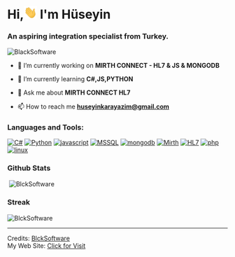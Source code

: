 <h1 align="left">Hi,<img src="https://raw.githubusercontent.com/ABSphreak/ABSphreak/master/gifs/Hi.gif" width="30px" /> I'm Hüseyin</h1>
<h3 align="left">An aspiring integration specialist from Turkey.</h3>

<p align="left"> <img src="https://komarev.com/ghpvc/?username=BlackSoftware&label=Profile%20views&color=0e75b6&style=flat" alt="BlackSoftware" /> </p>

- 🔭 I’m currently working on **MIRTH CONNECT - HL7 & JS & MONGODB**

- 🌱 I’m currently learning **C#,JS,PYTHON**

- 💬 Ask me about **MIRTH CONNECT  HL7**

- 📫 How to reach me **huseyinkarayazim@gmail.com**

<h3 align="left">Languages and Tools:</h3>
<a href="https://learn.microsoft.com/en-us/dotnet/csharp/" target="_blank"> 
<img src="https://huseyinkarayazim.com.tr/assets/img/c-sharp-logo.png" alt="C#" width="40" height="40"/></a> 
<a href="https://python.org" target="_blank">
<img src="https://huseyinkarayazim.com.tr/assets/img/python-logo.png" alt="Python"width="40" height="40"/></a>
<a href="https://developer.mozilla.org/en-US/docs/Web/JavaScript" target="_blank">
<img src="https://huseyinkarayazim.com.tr/assets/img/javascript-logo.png" alt="javascript" width="40" height="40"/></a> 
<a href="https://www.microsoft.com/en/sql-server" target="_blank">
<img src="https://huseyinkarayazim.com.tr/assets/img/msSQL-logo.png" alt="MSSQL" width="40" height="40"/></a>
<a href="https://www.mongodb.com/" target="_blank">
<img src="https://huseyinkarayazim.com.tr/assets/img/mongodb-logo.png" alt="mongodb" width="40" height="40"/></a>
<a href="https://www.nextgen.com/" target="_blank">
<img src="https://huseyinkarayazim.com.tr/assets/img/mirth-logo.png" alt="Mirth" width="60" height="40"/></a>
<a href="https://www.hl7.org" target="_blank">
<img src="https://huseyinkarayazim.com.tr/assets/img/hl7-logo.png" alt="HL7" width="40" height="40"/></a> 
</a> <a href="https://www.php.net" target="_blank">
<img src="https://huseyinkarayazim.com.tr/assets/img/php-logo.png" alt="php" width="40" height="40"/></a>
<a href="https://www.linux.org/" target="_blank">
<img src="https://huseyinkarayazim.com.tr/assets/img/linux-logo.png" alt="linux" width="40" height="40"/></a>


  </p>


<h3 align="left">Github Stats </h3>
<p>&nbsp;<img align="center" src="https://github-readme-stats.vercel.app/api?username=BlckSoftware&show_icons=true&locale=en" alt="BlckSoftware" /></p>

<h3 align="left">Streak</h3>
<p><img align="center" src="https://github-readme-streak-stats.herokuapp.com/?user=BlckSoftware&" alt="BlckSoftware" /></p>

-----
Credits: [BlckSoftware](https://github.com/BlckSoftware)<br>
My Web Site: [Click for Visit](https://github.com/BlckSoftware)


